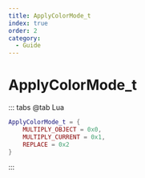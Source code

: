 ```yaml
---
title: ApplyColorMode_t
index: true
order: 2
category:
  - Guide
---
```


# ApplyColorMode_t
::: tabs
@tab Lua
```lua
ApplyColorMode_t = {
    MULTIPLY_OBJECT = 0x0,
    MULTIPLY_CURRENT = 0x1,
    REPLACE = 0x2
}
```
:::